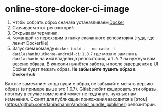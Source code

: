 # online-store-docker-ci-image

1. Чтобы собрать образ сначала устанавливаем [Docker](https://www.docker.com/get-started/)
2. Скачиваем этот репозиторий.
3. Открываем терминал.
4. Командой ```cd``` переходим в папку скачанного репозитория (туда, где лежит Dockerfile)
5. Запускаем команду ```docker build . --no-cache -t danilashamin/utkonos-android-ci:1.0.7``` где можно заменить ```danilashamin``` на имя владельца репозитория, и ```1.0.7``` на нужную вам версию образа. В консоли начнётся работа, и после завершения в UI Docker будет лежать образ. **Не забывайте пушить образ в Dockerhub!**

Важное замечание: когда пушите образ, не забывайте менять версию образа (в примере выше это 1.0.7). Gitlab любит кэшировать эти образы, поэтому в случае изменений может не подтянуть нужные нам изменения.
Скрипт для публикации приложения находится в [этом] (https://github.com/danilashamin/android_bundle_publisher) репозитории.
